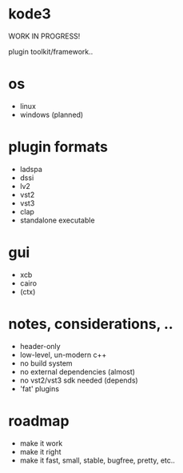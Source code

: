 # kode3

WORK IN PROGRESS!

plugin toolkit/framework..


# os

- linux
- windows (planned)

# plugin formats

- ladspa
- dssi
- lv2
- vst2
- vst3
- clap
- standalone executable

# gui

- xcb
- cairo
- (ctx)

# notes, considerations, ..

- header-only
- low-level, un-modern c++
- no build system
- no external dependencies (almost)
- no vst2/vst3 sdk needed (depends)
- 'fat' plugins

# roadmap

- make it work
- make it right
- make it fast, small, stable, bugfree, pretty, etc..

